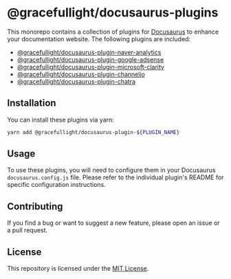# @gracefullight/docusaurus-plugins

This monorepo contains a collection of plugins for [Docusaurus](https://docusaurus.io/) to enhance your documentation website. The following plugins are included:

- [@gracefullight/docusaurus-plugin-naver-analytics](https://www.npmjs.com/package/@gracefullight/docusaurus-plugin-naver-analytics)
- [@gracefullight/docusaurus-plugin-google-adsense](https://www.npmjs.com/package/@gracefullight/docusaurus-plugin-google-adsense)
- [@gracefullight/docusaurus-plugin-microsoft-clarity](https://www.npmjs.com/package/@gracefullight/docusaurus-plugin-microsoft-clarity)
- [@gracefullight/docusaurus-plugin-channelio](https://www.npmjs.com/package/@gracefullight/docusaurus-plugin-channelio)
- [@gracefullight/docusaurus-plugin-chatra](https://www.npmjs.com/package/@gracefullight/docusaurus-plugin-chatra)

## Installation

You can install these plugins via yarn:

```bash
yarn add @gracefullight/docusaurus-plugin-${PLUGIN_NAME}
```

## Usage

To use these plugins, you will need to configure them in your Docusaurus `docusaurus.config.js` file. Please refer to the individual plugin's README for specific configuration instructions.

## Contributing

If you find a bug or want to suggest a new feature, please open an issue or a pull request.

## License

This repository is licensed under the [MIT License](LICENSE).
